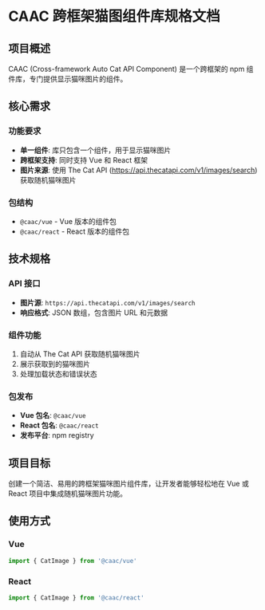 # CAAC 跨框架猫图组件库规格文档

## 项目概述

CAAC (Cross-framework Auto Cat API Component) 是一个跨框架的 npm 组件库，专门提供显示猫咪图片的组件。

## 核心需求

### 功能要求
- **单一组件**: 库只包含一个组件，用于显示猫咪图片
- **跨框架支持**: 同时支持 Vue 和 React 框架
- **图片来源**: 使用 The Cat API (https://api.thecatapi.com/v1/images/search) 获取随机猫咪图片

### 包结构
- `@caac/vue` - Vue 版本的组件包
- `@caac/react` - React 版本的组件包

## 技术规格

### API 接口
- **图片源**: `https://api.thecatapi.com/v1/images/search`
- **响应格式**: JSON 数组，包含图片 URL 和元数据

### 组件功能
1. 自动从 The Cat API 获取随机猫咪图片
2. 展示获取到的猫咪图片
3. 处理加载状态和错误状态

### 包发布
- **Vue 包名**: `@caac/vue`
- **React 包名**: `@caac/react`
- **发布平台**: npm registry

## 项目目标

创建一个简洁、易用的跨框架猫咪图片组件库，让开发者能够轻松地在 Vue 或 React 项目中集成随机猫咪图片功能。

## 使用方式

### Vue
```javascript
import { CatImage } from '@caac/vue'
```

### React
```javascript
import { CatImage } from '@caac/react'
```